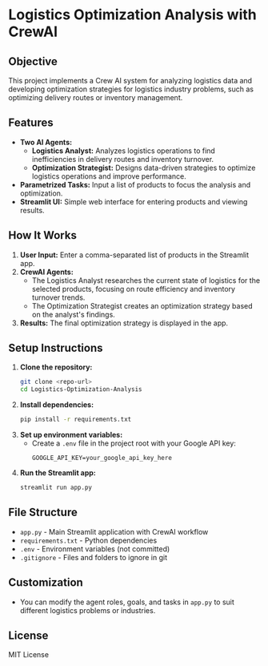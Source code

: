 # Logistics Optimization Analysis with CrewAI

## Objective

This project implements a Crew AI system for analyzing logistics data and developing optimization strategies for logistics industry problems, such as optimizing delivery routes or inventory management.

## Features
- **Two AI Agents:**
  - **Logistics Analyst:** Analyzes logistics operations to find inefficiencies in delivery routes and inventory turnover.
  - **Optimization Strategist:** Designs data-driven strategies to optimize logistics operations and improve performance.
- **Parametrized Tasks:** Input a list of products to focus the analysis and optimization.
- **Streamlit UI:** Simple web interface for entering products and viewing results.

## How It Works
1. **User Input:** Enter a comma-separated list of products in the Streamlit app.
2. **CrewAI Agents:**
   - The Logistics Analyst researches the current state of logistics for the selected products, focusing on route efficiency and inventory turnover trends.
   - The Optimization Strategist creates an optimization strategy based on the analyst's findings.
3. **Results:** The final optimization strategy is displayed in the app.

## Setup Instructions

1. **Clone the repository:**
   ```bash
   git clone <repo-url>
   cd Logistics-Optimization-Analysis
   ```
2. **Install dependencies:**
   ```bash
   pip install -r requirements.txt
   ```
3. **Set up environment variables:**
   - Create a `.env` file in the project root with your Google API key:
     ```env
     GOOGLE_API_KEY=your_google_api_key_here
     ```
4. **Run the Streamlit app:**
   ```bash
   streamlit run app.py
   ```

## File Structure
- `app.py` - Main Streamlit application with CrewAI workflow
- `requirements.txt` - Python dependencies
- `.env` - Environment variables (not committed)
- `.gitignore` - Files and folders to ignore in git

## Customization
- You can modify the agent roles, goals, and tasks in `app.py` to suit different logistics problems or industries.

## License
MIT License 